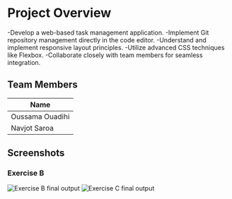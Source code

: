 # Project Overview

-Develop a web-based task management application. 
-Implement Git repository management directly in the code editor. 
-Understand and implement responsive layout principles.
-Utilize advanced CSS techniques like Flexbox. 
-Collaborate closely with team members for seamless integration.

## Team Members

| Name             |
|------------------|
| Oussama Ouadihi  |
| Navjot  Saroa    |

## Screenshots

### Exercise B
![Exercise B final output](./ExerciseB.gif)
![Exercise C final output](./ExerciseC.gif)
